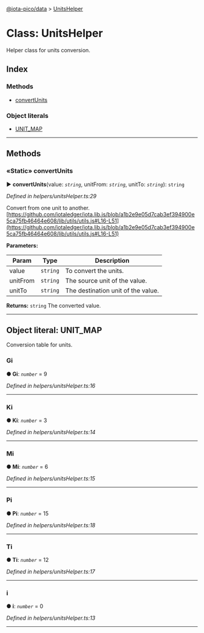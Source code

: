 [@iota-pico/data](../README.md) > [UnitsHelper](../classes/unitshelper.md)



# Class: UnitsHelper


Helper class for units conversion.

## Index

### Methods

* [convertUnits](unitshelper.md#convertunits)


### Object literals

* [UNIT_MAP](unitshelper.md#unit_map)



---
## Methods
<a id="convertunits"></a>

### «Static» convertUnits

► **convertUnits**(value: *`string`*, unitFrom: *`string`*, unitTo: *`string`*): `string`



*Defined in helpers/unitsHelper.ts:29*



Convert from one unit to another. [https://github.com/iotaledger/iota.lib.js/blob/a1b2e9e05d7cab3ef394900e5ca75fb46464e608/lib/utils/utils.js#L16-L51](https://github.com/iotaledger/iota.lib.js/blob/a1b2e9e05d7cab3ef394900e5ca75fb46464e608/lib/utils/utils.js#L16-L51)


**Parameters:**

| Param | Type | Description |
| ------ | ------ | ------ |
| value | `string`   |  To convert the units. |
| unitFrom | `string`   |  The source unit of the value. |
| unitTo | `string`   |  The destination unit of the value. |





**Returns:** `string`
The converted value.






___


<a id="unit_map"></a>

## Object literal: UNIT_MAP


Conversion table for units.


<a id="unit_map.gi"></a>

###  Gi

**●  Gi**:  *`number`*  = 9

*Defined in helpers/unitsHelper.ts:16*





___
<a id="unit_map.ki"></a>

###  Ki

**●  Ki**:  *`number`*  = 3

*Defined in helpers/unitsHelper.ts:14*





___
<a id="unit_map.mi"></a>

###  Mi

**●  Mi**:  *`number`*  = 6

*Defined in helpers/unitsHelper.ts:15*





___
<a id="unit_map.pi"></a>

###  Pi

**●  Pi**:  *`number`*  = 15

*Defined in helpers/unitsHelper.ts:18*





___
<a id="unit_map.ti"></a>

###  Ti

**●  Ti**:  *`number`*  = 12

*Defined in helpers/unitsHelper.ts:17*





___
<a id="unit_map.i"></a>

###  i

**●  i**:  *`number`*  = 0

*Defined in helpers/unitsHelper.ts:13*





___


